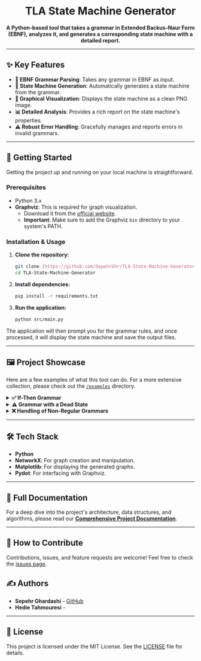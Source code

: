 <div align="center">

# TLA State Machine Generator

**A Python-based tool that takes a grammar in Extended Backus-Naur Form (EBNF), analyzes it, and generates a corresponding state machine with a detailed report.**

</div>

---

## ✨ Key Features

-   **📜 EBNF Grammar Parsing**: Takes any grammar in EBNF as input.
-   **🤖 State Machine Generation**: Automatically generates a state machine from the grammar.
-   **🎨 Graphical Visualization**: Displays the state machine as a clean PNG image.
-   **📊 Detailed Analysis**: Provides a rich report on the state machine's properties.
-   **⚠️ Robust Error Handling**: Gracefully manages and reports errors in invalid grammars.

---

## 🚀 Getting Started

Getting the project up and running on your local machine is straightforward.

### Prerequisites

-   Python 3.x
-   **Graphviz**: This is required for graph visualization.
    -   Download it from the [official website](https://graphviz.org/download/).
    -   **Important**: Make sure to add the Graphviz `bin` directory to your system's PATH.

### Installation & Usage

1.  **Clone the repository:**
    ```sh
    git clone [https://github.com/SepehrGhr/TLA-State-Machine-Generator.git](https://github.com/SepehrGhr/TLA-State-Machine-Generator.git)
    cd TLA-State-Machine-Generator
    ```

2.  **Install dependencies:**
    ```sh
    pip install -r requirements.txt
    ```

3.  **Run the application:**
    ```sh
    python src/main.py
    ```

The application will then prompt you for the grammar rules, and once processed, it will display the state machine and save the output files.

---

## 🖼️ Project Showcase

Here are a few examples of what this tool can do. For a more extensive collection, please check out the [`/examples`](./examples) directory.

<details>
<summary><b>✅ If-Then Grammar</b></summary>
<br>

| Grammar                                            | Generated State Machine                             |
| :------------------------------------------------- | :-------------------------------------------------- |
| `S =:: {"if",E,"then"}` <br> `E =:: "true"\|"false"` | <img src="examples/1/state_machine.png" width="300"/> |

</details>

<details>
<summary><b>⚠️ Grammar with a Dead State</b></summary>
<br>

| Grammar                                | Generated State Machine                                 |
| :------------------------------------- | :------------------------------------------------------ |
| `S =:: A\|B`<br>`A =:: A`<br>`B =:: "b"` | <img src="examples/dead/state_machine.png" width="300"/> |

</details>

<details>
<summary><b>❌ Handling of Non-Regular Grammars</b></summary>
<br>

The tool identifies non-regular grammars and provides clear error messages.
<img src="examples/11/error.jpg"/>

</details>

---

## 🛠️ Tech Stack

-   **Python**
-   **NetworkX**: For graph creation and manipulation.
-   **Matplotlib**: For displaying the generated graphs.
-   **Pydot**: For interfacing with Graphviz.

---

## 📖 Full Documentation

For a deep dive into the project's architecture, data structures, and algorithms, please read our **[Comprehensive Project Documentation](docs/TLA_Project_Group_18_40220143_40219263.pdf)**.

---

## 🤝 How to Contribute

Contributions, issues, and feature requests are welcome! Feel free to check the [issues page](https://github.com/SepehrGhr/TLA-State-Machine-Generator/issues).

## ✍️ Authors

-   **Sepehr Ghardashi** - [GitHub](https://github.com/SepehrGhr)
-   **Hedie Tahmouresi** -

---

## 📄 License

This project is licensed under the MIT License. See the [LICENSE](./LICENSE) file for details.

